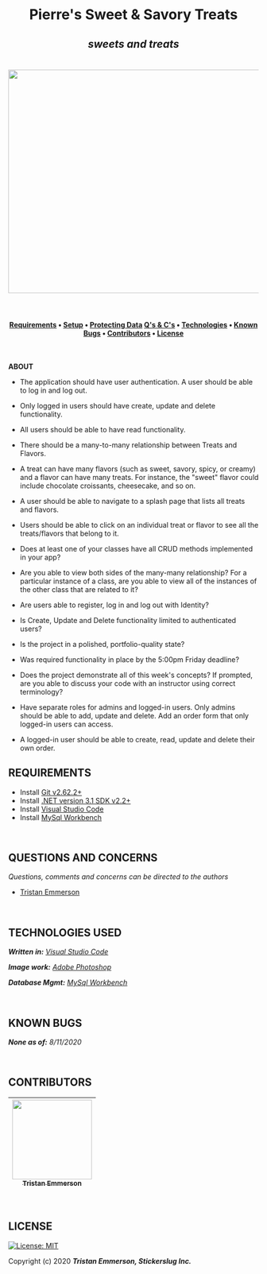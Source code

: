 

**<h1 align = "center">Pierre's Sweet & Savory Treats**

*<h2 align ="center">sweets and treats*

<h1 align="center">
  <img width="900" height="450" src="https://coding-assets.s3-us-west-2.amazonaws.com/pierressweetandsavorytreats.jpg">

</h1>
     
<br>

<h4 align = "center">
  <a href="#requirements">Requirements</a> •
  <a href="#setup">Setup</a> •
  <a href="#protecting-your-data">Protecting Data</a> 
  <a href="#questions-and-concerns">Q's & C's</a> •
  <a href="#technologies-used">Technologies</a> •
  <a href="#known-bugs">Known Bugs</a> •  
  <a href="#contributors">Contributors</a> •
  <a href="#license">License</a></h4>

<br>

**ABOUT**

* The application should have user authentication. A user should be able to log in and log out. 
* Only logged in users should have create, update and delete functionality. 
* All users should be able to have read functionality.
* There should be a many-to-many relationship between Treats and Flavors. 
* A treat can have many flavors (such as sweet, savory, spicy, or creamy) and a flavor can have many treats. 
For instance, the "sweet" flavor could include chocolate croissants, cheesecake, and so on.
* A user should be able to navigate to a splash page that lists all treats and flavors. 
* Users should be able to click on an individual treat or flavor to see all the treats/flavors that belong to it.


* Does at least one of your classes have all CRUD methods implemented in your app?
* Are you able to view both sides of the many-many relationship? For a particular instance of a class, are you able to view all of the instances of the other class that are related to it?
* Are users able to register, log in and log out with Identity?
* Is Create, Update and Delete functionality limited to authenticated users?
* Is the project in a polished, portfolio-quality state?
* Was required functionality in place by the 5:00pm Friday deadline?
* Does the project demonstrate all of this week's concepts? If prompted, are you able to discuss your code with an instructor using correct terminology?

* Have separate roles for admins and logged-in users. Only admins should be able to add, update and delete.
Add an order form that only logged-in users can access. 
* A logged-in user should be able to create, read, update and delete their own order.

## **REQUIREMENTS** 

* Install [Git v2.62.2+](https://git-scm.com/downloads/)
* Install [.NET version 3.1 SDK v2.2+](https://dotnet.microsoft.com/download/dotnet-core/2.2)
* Install [Visual Studio Code](https://code.visualstudio.com/)
* Install [MySql Workbench](https://www.mysql.com/products/workbench/)

<br>

## **QUESTIONS AND CONCERNS**

_Questions, comments and concerns can be directed to the authors_

* [Tristan Emmerson](https://www.linkedin.com/in/tristan-emmerson/)

<br>

## **TECHNOLOGIES USED**

_**Written in:** [Visual Studio Code](https://code.visualstudio.com/)_

_**Image work:** [Adobe Photoshop](https://www.adobe.com/products/photoshop.html/)_

_**Database Mgmt:** [MySql Workbench](https://www.mysql.com/products/workbench/)_


<br>

## **KNOWN BUGS**

_**None as of:** 8/11/2020_

<br>

## **CONTRIBUTORS**

| [<img src="https://coding-assets.s3-us-west-2.amazonaws.com/img/tristan_emmerson.jpg" width="160px;"/><br /><sub><b>Tristan Emmerson</b></sub>](https://www.linkedin.com/in/tristan-emmerson/)<br /> |
| :-----------------------------------------------------------------------------------------------------------------------------------------------------------------: |
<br>

## **LICENSE**
[![License: MIT](https://img.shields.io/badge/License-MIT-yellow.svg)](https://opensource.org/licenses/MIT)

Copyright (c) 2020 **_Tristan Emmerson, Stickerslug Inc._**